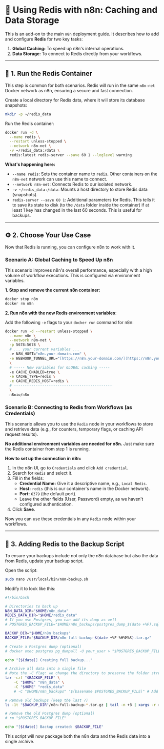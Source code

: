 # 🚀 Using Redis with n8n: Caching and Data Storage

This is an add-on to the main `n8n` deployment guide. It describes how to add and configure **Redis** for two key tasks:

1.  **Global Caching:** To speed up n8n's internal operations.
2.  **Data Storage:** To connect to Redis directly from your workflows.

---

## 🐳 1. Run the Redis Container

This step is common for both scenarios. Redis will run in the same `n8n-net` Docker network as n8n, ensuring a secure and fast connection.

Create a local directory for Redis data, where it will store its database snapshots:

```bash
mkdir -p ~/redis_data
```

Run the Redis container:

```bash
docker run -d \
  --name redis \
  --restart unless-stopped \
  --network n8n-net \
  -v ~/redis_data:/data \
  redis:latest redis-server --save 60 1 --loglevel warning
```

**What's happening here:**
* `--name redis`: Sets the container name to `redis`. Other containers on the `n8n-net` network can use this name to connect.
* `--network n8n-net`: Connects Redis to our isolated network.
* `-v ~/redis_data:/data`: Mounts a host directory to store Redis data (snapshots).
* `redis-server --save 60 1`: Additional parameters for Redis. This tells it to save its state to disk (to the `/data` folder inside the container) if at least 1 key has changed in the last 60 seconds. This is useful for backups.

---

## ⚙️ 2. Choose Your Use Case

Now that Redis is running, you can configure n8n to work with it.

### Scenario A: Global Caching to Speed Up n8n

This scenario improves n8n's overall performance, especially with a high volume of workflow executions. This is configured via environment variables.

**1. Stop and remove the current n8n container:**

```bash
docker stop n8n
docker rm n8n
```

**2. Run n8n with the new Redis environment variables:**

Add the following `-e` flags to your `docker run` command for n8n:

```bash
docker run -d --restart unless-stopped \
  --name n8n \
  --network n8n-net \
  -p 5678:5678 \
  # ... your current variables ...
  -e N8N_HOST="n8n.your-domain.com" \
  -e WEBHOOK_TUNNEL_URL="[https://n8n.your-domain.com/](https://n8n.your-domain.com/)" \
  \
  # ----- New variables for GLOBAL caching -----
  -e CACHE_ENABLED=true \
  -e CACHE_TYPE=redis \
  -e CACHE_REDIS_HOST=redis \
  # ---------------------------------------------
  \
  n8nio/n8n
```

### Scenario B: Connecting to Redis from Workflows (as Credentials)

This scenario allows you to use the `Redis` node in your workflows to store and retrieve data (e.g., for counters, temporary flags, or caching API request results).

**No additional environment variables are needed for n8n.** Just make sure the Redis container from step 1 is running.

**How to set up the connection in n8n:**

1.  In the n8n UI, go to `Credentials` and click `Add credential`.
2.  Search for `Redis` and select it.
3.  Fill in the fields:
    * **Credential Name:** Give it a descriptive name, e.g., `Local Redis`.
    * **Host:** `redis` (this is our container's name in the Docker network).
    * **Port:** `6379` (the default port).
    * Leave the other fields (User, Password) empty, as we haven't configured authentication.
4.  Click **Save**.

Now you can use these credentials in any `Redis` node within your workflows.

---

## 💾 3. Adding Redis to the Backup Script

To ensure your backups include not only the n8n database but also the data from Redis, update your backup script.

Open the script:

```bash
sudo nano /usr/local/bin/n8n-backup.sh
```

Modify it to look like this:

```bash
#!/bin/bash

# Directories to back up
N8N_DATA_DIR="$HOME/n8n_data"
REDIS_DATA_DIR="$HOME/redis_data"
# If you use Postgres, you can add its dump as well
# POSTGRES_BACKUP_FILE="$HOME/n8n_backups/postgres_dump_$(date +%F).sql"

BACKUP_DIR="$HOME/n8n_backups"
BACKUP_FILE="$BACKUP_DIR/n8n-full-backup-$(date +%F-%H%M%S).tar.gz"

# Create a Postgres dump (optional)
# docker exec postgres pg_dumpall -U your_user > "$POSTGRES_BACKUP_FILE"

echo "[$(date)] Creating full backup..."

# Archive all data into a single file
# Note the -C flag: we change the directory to preserve the folder structure
tar -czf "$BACKUP_FILE" \
    -C "$HOME" "n8n_data" \
    -C "$HOME" "redis_data"
    # -C "$HOME/n8n_backups" "$(basename $POSTGRES_BACKUP_FILE)" # Add this if you're dumping PG

# Remove old backups (keep the last 7)
ls -1t "$BACKUP_DIR"/n8n-full-backup-*.tar.gz | tail -n +8 | xargs -r rm --

# Remove the old Postgres dump (optional)
# rm "$POSTGRES_BACKUP_FILE"

echo "[$(date)] Backup created: $BACKUP_FILE"
```

This script will now package both the n8n data and the Redis data into a single archive.
